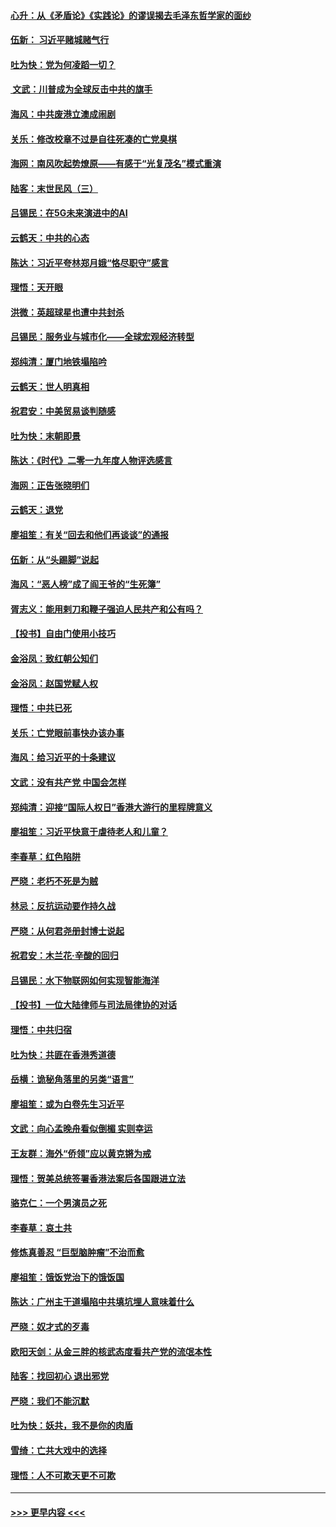 #### [心升：从《矛盾论》《实践论》的谬误揭去毛泽东哲学家的面纱](../pages/nsc993/n11736962.md?t=12212322) 
#### [伍新： 习近平赌城赌气行](../pages/nsc993/n11736929.md?t=12212322) 
#### [吐为快：党为何凌蹈一切？](../pages/nsc993/n11736915.md?t=12212322) 
#### [ 文武：川普成为全球反击中共的旗手](../pages/nsc993/n11736882.md?t=12212322) 
#### [海风：中共废港立澳成闹剧](../pages/nsc993/n11735857.md?t=12212322) 
#### [关乐：修改校章不过是自往死凑的亡党臭棋](../pages/nsc993/n11735097.md?t=12212322) 
#### [海网：南风吹起势燎原——有感于“光复茂名”模式重演](../pages/nsc993/n11732308.md?t=12212322) 
#### [陆客：末世民风（三）](../pages/nsc993/n11732211.md?t=12212322) 
#### [吕锡民：在5G未来演进中的AI](../pages/nsc993/n11730010.md?t=12212322) 
#### [云鹤天：中共的心态](../pages/nsc993/n11729906.md?t=12212322) 
#### [陈达：习近平夸林郑月娥“恪尽职守”感言](../pages/nsc993/n11729881.md?t=12212322) 
#### [理悟：天开眼](../pages/nsc993/n11729699.md?t=12212322) 
#### [洪微：英超球星也遭中共封杀](../pages/nsc993/n11727243.md?t=12212322) 
#### [吕锡民：服务业与城市化——全球宏观经济转型](../pages/nsc993/n11725845.md?t=12212322) 
#### [郑纯清：厦门地铁塌陷吟](../pages/nsc993/n11725813.md?t=12212322) 
#### [云鹤天：世人明真相](../pages/nsc993/n11725621.md?t=12212322) 
#### [祝君安：中美贸易谈判随感](../pages/nsc993/n11725609.md?t=12212322) 
#### [吐为快：末朝即景](../pages/nsc993/n11723365.md?t=12212322) 
#### [陈达：《时代》二零一九年度人物评选感言](../pages/nsc993/n11723337.md?t=12212322) 
#### [海网：正告张晓明们](../pages/nsc993/n11723228.md?t=12212322) 
#### [云鹤天：退党](../pages/nsc993/n11723056.md?t=12212322) 
#### [廖祖笙：有关“回去和他们再谈谈”的通报](../pages/nsc993/n11722442.md?t=12212322) 
#### [伍新：从“头踢脚”说起](../pages/nsc993/n11722429.md?t=12212322) 
#### [海风：“恶人榜”成了阎王爷的“生死簿”](../pages/nsc993/n11722272.md?t=12212322) 
#### [胥志义：能用剌刀和鞭子强迫人民共产和公有吗？](../pages/nsc993/n11720569.md?t=12212322) 
#### [【投书】自由门使用小技巧](../pages/nsc993/n11720180.md?t=12212322) 
#### [金浴凤：致红朝公知们](../pages/nsc993/n11720563.md?t=12212322) 
#### [金浴凤：赵国党赋人权](../pages/nsc993/n11720533.md?t=12212322) 
#### [理悟：中共已死](../pages/nsc993/n11720233.md?t=12212322) 
#### [关乐：亡党眼前事快办该办事](../pages/nsc993/n11719160.md?t=12212322) 
#### [海风：给习近平的十条建议](../pages/nsc993/n11717616.md?t=12212322) 
#### [文武：没有共产党 中国会怎样](../pages/nsc993/n11717584.md?t=12212322) 
#### [郑纯清：迎接“国际人权日”香港大游行的里程牌意义](../pages/nsc993/n11717417.md?t=12212322) 
#### [廖祖笙：习近平快意于虐待老人和儿童？](../pages/nsc993/n11715313.md?t=12212322) 
#### [李春草：红色陷阱](../pages/nsc993/n11715029.md?t=12212322) 
#### [严晓：老朽不死是为贼](../pages/nsc993/n11712910.md?t=12212322) 
#### [林忌：反抗运动要作持久战](../pages/nsc993/n11712623.md?t=12212322) 
#### [严晓：从何君尧册封博士说起](../pages/nsc993/n11712465.md?t=12212322) 
#### [祝君安：木兰花·辛酸的回归](../pages/nsc993/n11712381.md?t=12212322) 
#### [吕锡民：水下物联网如何实现智能海洋](../pages/nsc993/n11711158.md?t=12212322) 
#### [【投书】一位大陆律师与司法局律协的对话](../pages/nsc993/n11709675.md?t=12212322) 
#### [理悟：中共归宿](../pages/nsc993/n11710059.md?t=12212322) 
#### [吐为快：共匪在香港秀道德](../pages/nsc993/n11709979.md?t=12212322) 
#### [岳横：诡秘角落里的另类“语言”](../pages/nsc993/n11709792.md?t=12212322) 
#### [廖祖笙：或为白卷先生习近平](../pages/nsc993/n11708330.md?t=12212322) 
#### [文武：向心孟晚舟看似倒楣 实则幸运](../pages/nsc993/n11708236.md?t=12212322) 
#### [王友群：海外“侨领”应以黄克锵为戒](../pages/nsc993/n11706176.md?t=12212322) 
#### [理悟：贺美总统签署香港法案后各国跟进立法](../pages/nsc993/n11706853.md?t=12212322) 
#### [骆克仁：一个男演员之死](../pages/nsc993/n11706677.md?t=12212322) 
#### [李春草：哀土共](../pages/nsc993/n11706255.md?t=12212322) 
#### [修炼真善忍 “巨型脑肿瘤”不治而愈](../pages/nsc993/n11705340.md?t=12212322) 
#### [廖祖笙：饿饭党治下的饿饭国](../pages/nsc993/n11705085.md?t=12212322) 
#### [陈达：广州主干道塌陷中共填坑埋人意味着什么](../pages/nsc993/n11705046.md?t=12212322) 
#### [严晓：奴才式的歹毒](../pages/nsc993/n11704826.md?t=12212322) 
#### [欧阳天剑：从金三胖的核武态度看共产党的流氓本性](../pages/nsc993/n11702238.md?t=12212322) 
#### [陆客：找回初心 退出邪党](../pages/nsc993/n11702213.md?t=12212322) 
#### [严晓：我们不能沉默](../pages/nsc993/n11702110.md?t=12212322) 
#### [吐为快：妖共，我不是你的肉盾](../pages/nsc993/n11701366.md?t=12212322) 
#### [雪绮：亡共大戏中的选择](../pages/nsc993/n11699922.md?t=12212322) 
#### [理悟：人不可欺天更不可欺](../pages/nsc993/n11699657.md?t=12212322) 

----
#### [ >>> 更早内容 <<< ](../indexes/nsc993-earlier.md)
